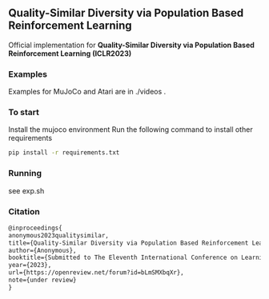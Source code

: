 ## Quality-Similar Diversity via Population Based Reinforcement Learning

Official implementation for **Quality-Similar Diversity via Population Based Reinforcement Learning (ICLR2023)**

### Examples

Examples for MuJoCo and Atari are in ./videos .

### To start
Install the mujoco environment
Run the following command to install other requirements
```Bash
pip install -r requirements.txt
```
### Running 
see exp.sh

### Citation

```latex
@inproceedings{
anonymous2023qualitysimilar,
title={Quality-Similar Diversity via Population Based Reinforcement Learning},
author={Anonymous},
booktitle={Submitted to The Eleventh International Conference on Learning Representations },
year={2023},
url={https://openreview.net/forum?id=bLmSMXbqXr},
note={under review}
}
```

